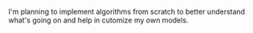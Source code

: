 I'm planning to implement algorithms from scratch to better understand what's going on and help in cutomize my own models.
